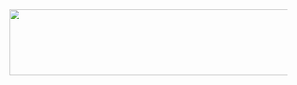 <a href="https://github.com/devxb/gitanimals">
  <img src="https://render.gitanimals.org/lines/{baebaeseonhuii}?pet-id=1" width="1000" height="120"/>
</a>
